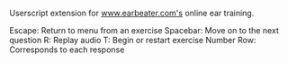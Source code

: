 Userscript extension for www.earbeater.com's online ear training.

Escape:       Return to menu from an exercise
Spacebar:     Move on to the next question
R:            Replay audio
T:            Begin or restart exercise
Number Row:   Corresponds to each response
